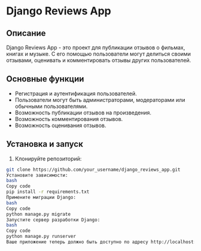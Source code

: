 # Django Reviews App

## Описание

Django Reviews App - это проект для публикации отзывов о фильмах, книгах и музыке. С его помощью пользователи могут делиться своими отзывами, оценивать и комментировать отзывы других пользователей.

## Основные функции

- Регистрация и аутентификация пользователей.
- Пользователи могут быть администраторами, модераторами или обычными пользователями.
- Возможность публикации отзывов на произведения.
- Возможность комментирования отзывов.
- Возможность оценивания отзывов.

## Установка и запуск

1. Клонируйте репозиторий:

```bash
git clone https://github.com/your_username/django_reviews_app.git
Установите зависимости:
bash
Copy code
pip install -r requirements.txt
Примените миграции Django:
bash
Copy code
python manage.py migrate
Запустите сервер разработки Django:
bash
Copy code
python manage.py runserver
Ваше приложение теперь должно быть доступно по адресу http://localhost:8000.